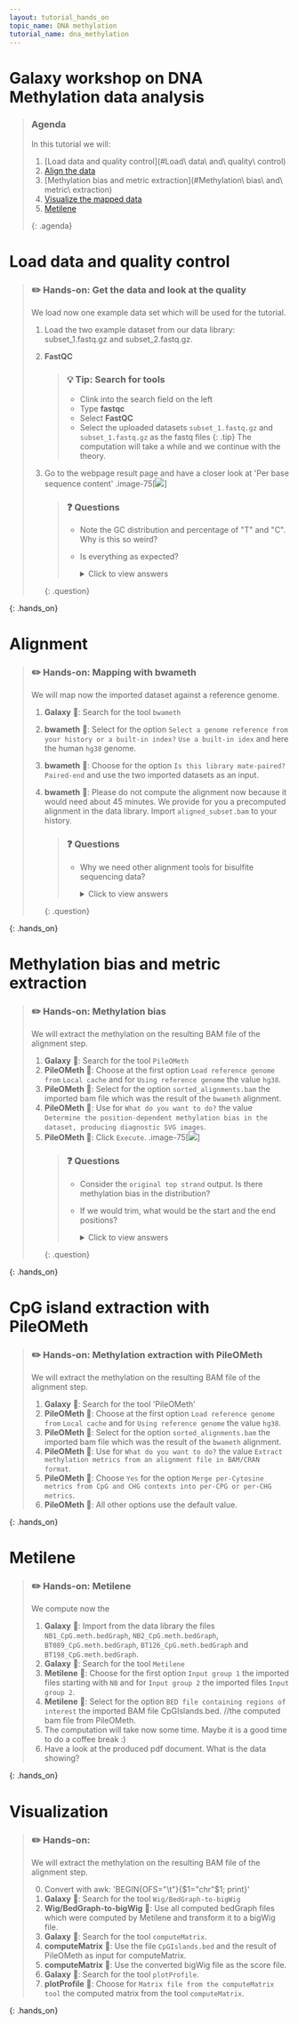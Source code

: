 ```yaml
---
layout: tutorial_hands_on
topic_name: DNA methylation
tutorial_name: dna_methylation
---
```


# Galaxy workshop on DNA Methylation data analysis

> ### Agenda
>
> In this tutorial we will:
>
> 1. [Load data and quality control](#Load\ data\ and\ quality\ control)
> 2. [Align the data](#alignment)
> 3. [Methylation bias and metric extraction](#Methylation\ bias\ and\ metric\ extraction)
> 4. [Visualize the mapped data](#visualization)
> 5. [Metilene](#Metilene)
> 
> 
> {: .agenda}


# Load data and quality control
> ### :pencil2: Hands-on: Get the data and look at the quality
> 
> We load now one example data set which will be used for the tutorial. 
>
> 1. Load the two example dataset from our data library: subset_1.fastq.gz and subset_2.fastq.gz. 
>   
>
> 2. **FastQC**
> 
>    > ### :bulb: Tip: Search for tools
>    >
>    > * Clink into the search field on the left
>    > * Type **fastqc**
>    > * Select **FastQC**
>    > * Select the uploaded datasets ```subset_1.fastq.gz``` and ```subset_1.fastq.gz``` as the fastq files
>    {: .tip}
>   The computation will take a while and we continue with the theory. 
>
> 3. Go to the webpage result page and have a closer look at 'Per base sequence content'
>    .image-75[![](../images/fastqc.png)]
>    > ### :question: Questions
>    >
>    > - Note the GC distribution and percentage of "T" and "C". Why is this so weird?
>    > - Is everything as expected?
>    > 
>    >
>    >    <details>
>    >    <summary>Click to view answers</summary>
>    >    <ol type="1">
>    >    <li>The attentive audience of the theory part knows: Every C-meth stays a C and every normal C becomes a T during the bisulfite conversion. </li>
>    >    <li>Yes it is. Always be careful and have the specific characteristics of your data in mind during the interpretation of FastQC results.</li>
>    >    </ol>
>    >    </details>
>    {: .question}
>
{: .hands_on}

# Alignment

> ### :pencil2: Hands-on: Mapping with bwameth
> 
> We will map now the imported dataset against a reference genome.
> 
> 1. **Galaxy** :wrench:: Search for the tool ```bwameth```
> 2. **bwameth** :wrench:: Select for the option ```Select a genome reference from your history or a built-in index?``` ```Use a built-in idex``` and here the human ```hg38``` genome.
> 3. **bwameth** :wrench:: Choose for the option ```Is this library mate-paired?``` ```Paired-end``` and use the two imported datasets as an input. 
> 4. **bwameth** :wrench:: Please do not compute the alignment now because it would need about 45 minutes. We provide for you a precomputed alignment in the data library. Import ```aligned_subset.bam``` to your history.
>
>    > ### :question: Questions
>    >
>    > -  Why we need other alignment tools for bisulfite sequencing data?
>    > 
>    >
>    >    <details>
>    >    <summary>Click to view answers</summary>
>    >    <ol type="1">
>    >    <li>You may have noticed that all the C's are C-meth's and a T can be a T or a C. A mapper for methylation data needs to find out what is what.</li>
>    >    </ol>
>    >    </details>
>    {: .question}
>
{: .hands_on}

# Methylation bias and metric extraction

> ### :pencil2: Hands-on: Methylation bias
> 
> We will extract the methylation on the resulting BAM file of the alignment step.
> 
> 1. **Galaxy** :wrench:: Search for the tool ```PileOMeth```
> 2. **PileOMeth** :wrench:: Choose at the first option ```Load reference genome from``` ```Local cache``` and for ```Using reference genome``` the value ```hg38```.
> 3. **PileOMeth** :wrench:: Select for the option ```sorted_alignments.bam``` the imported bam file which was the result of the ```bwameth``` alignment.
> 4. **PileOMeth** :wrench:: Use for ```What do you want to do?``` the value ```Determine the position-dependent methylation bias in the dataset, producing diagnostic SVG images```.
> 5. **PileOMeth** :wrench:: Click ```Execute```.
>    .image-75[![](../images/methylation_bias.svg)]
>    > ### :question: Questions
>    >
>    > - Consider the ```original top strand``` output. Is there methylation bias in the distribution? 
>    > - If we would trim, what would be the start and the end positions?
>    > 
>    > 
>    >
>    >    <details>
>    >    <summary>Click to view answers</summary>
>    >    <ol type="1">
>    >    <li>The distribution of the methylation is more or less equal. Only at the start and the end we could trim a bit but a +- 5% variation is acceptable. </li>
>    >    <li>To trim the reads we would include for the first strand only the postions 0 to 145, for the second 6 to 149.</li>
>    >    </ol>
>    >    </details>
>    {: .question}
>
> 
{: .hands_on}

# CpG island extraction with PileOMeth 

> ### :pencil2: Hands-on: Methylation extraction with PileOMeth
> 
> We will extract the methylation on the resulting BAM file of the alignment step.
> 
> 1. **Galaxy** :wrench:: Search for the tool 'PileOMeth'
> 2. **PileOMeth** :wrench:: Choose at the first option ```Load reference genome from``` ```Local cache``` and for ```Using reference genome``` the value ```hg38```.
> 3. **PileOMeth** :wrench:: Select for the option ```sorted_alignments.bam``` the imported bam file which was the result of the ```bwameth``` alignment.
> 4. **PileOMeth** :wrench:: Use for ```What do you want to do?``` the value ```Extract methylation metrics from an alignment file in BAM/CRAN format```.
> 5. **PileOMeth** :wrench:: Choose ```Yes``` for the option ```Merge per-Cytosine metrics from CpG and CHG contexts into per-CPG or per-CHG metrics```.
> 5. **PileOMeth** :wrench:: All other options use the default value.
>
> 
>
{: .hands_on}

# Metilene 

> ### :pencil2: Hands-on: Metilene
> 
> We compute now the 
> 
> 1. **Galaxy** :wrench:: Import from the data library the files ```NB1_CpG.meth.bedGraph```, ```NB2_CpG.meth.bedGraph```, ```BT089_CpG.meth.bedGraph```, ```BT126_CpG.meth.bedGraph``` and  ```BT198_CpG.meth.bedGraph```.
> 2. **Galaxy** :wrench:: Search for the tool ```Metilene```
> 3. **Metilene** :wrench:: Choose for the first option ```Input group 1``` the imported files starting with ``NB`` and for ```Input group 2``` the imported files ```Input group 2```.
> 4. **Metilene** :wrench:: Select for the option ```BED file containing regions of interest``` the imported BAM file CpGIslands.bed. //the computed bam file from PileOMeth.
> 5. The computation will take now some time. Maybe it is a good time to do a coffee break :)
> 6. Have a look at the produced pdf document. What is the data showing?
>
> 
>
{: .hands_on}

# Visualization 

> ### :pencil2: Hands-on: 
> 
> We will extract the methylation on the resulting BAM file of the alignment step.
> 
> 0. Convert with awk: 'BEGIN{OFS="\t"}{$1="chr"$1; print}' 
> 1. **Galaxy** :wrench:: Search for the tool ```Wig/BedGraph-to-bigWig```
> 2. **Wig/BedGraph-to-bigWig** :wrench:: Use all computed bedGraph files which were computed by Metilene and transform it to a bigWig file.
> 3. **Galaxy** :wrench:: Search for the tool ```computeMatrix```.
> 4. **computeMatrix** :wrench:: Use the file ```CpGIslands.bed``` and the result of PileOMeth as input for computeMatrix.
> 5. **computeMatrix** :wrench:: Use the converted bigWig file as the score file.
> 6. **Galaxy** :wrench:: Search for the tool ```plotProfile```.
> 7. **plotProfile** :wrench:: Choose for ```Matrix file from the computeMatrix tool``` the computed matrix from the tool ```computeMatrix```. 
> 
>
{: .hands_on}